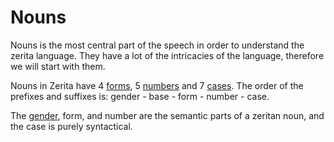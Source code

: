 # Nouns

Nouns is the most central part of the speech in order to understand the zerita language.
They have a lot of the intricacies of the language, therefore we will start with them.

Nouns in Zerita have 4 [forms][form], 5 [numbers][number] and 7 [cases][case].
The order of the prefixes and suffixes is: gender - base - form - number - case.

The [gender][gender], form, and number are the semantic parts of a zeritan noun, and the case is purely syntactical.

[gender]: ./gender.md
[form]: ./form.md
[number]: ./number.md
[case]: ./cases.md
